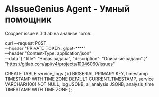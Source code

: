# AIssueGenius Agent - Умный помощник

Создает issue в GitLab на анализе логов.


curl --request POST \
     --header "PRIVATE-TOKEN: glpat-****" \
     --header "Content-Type: application/json" \
     --data '{
       "title": "Новая задача",
       "description": "Описание задачи"
     }' \
     "https://gitlab.com/api/v4/projects/10046060/issues"



CREATE TABLE service_logs (
    id BIGSERIAL PRIMARY KEY,
    timestamp TIMESTAMP WITH TIME ZONE DEFAULT CURRENT_TIMESTAMP,
    service VARCHAR(100) NOT NULL,
    log JSONB,
    ai_analysis JSONB,
    analysis_time TIMESTAMP WITH TIME ZONE
);
